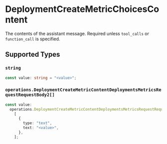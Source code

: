 # DeploymentCreateMetricChoicesContent

The contents of the assistant message. Required unless `tool_calls` or `function_call` is specified.


## Supported Types

### `string`

```typescript
const value: string = "<value>";
```

### `operations.DeploymentCreateMetricContentDeploymentsMetricsRequestRequestBody2[]`

```typescript
const value:
  operations.DeploymentCreateMetricContentDeploymentsMetricsRequestRequestBody2[] =
    [
      {
        type: "text",
        text: "<value>",
      },
    ];
```

